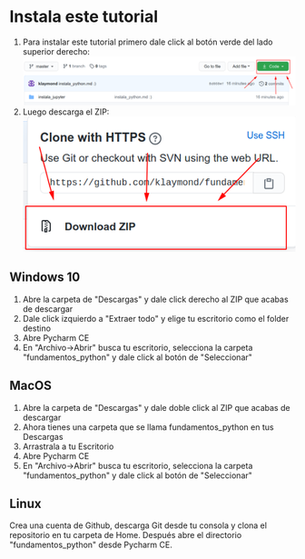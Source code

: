 # Instala este tutorial

1. Para instalar este tutorial primero dale click al botón verde del lado superior derecho:  
![Boton verde](descarga_tutorial_code.png)  
2. Luego descarga el ZIP:  
![Descarga ZIP](descarga_zip.png)

## Windows 10
1. Abre la carpeta de "Descargas" y dale click derecho al ZIP que acabas de descargar
2. Dale click izquierdo a "Extraer todo" y elige tu escritorio como el folder destino
3. Abre Pycharm CE
4. En "Archivo->Abrir" busca tu escritorio, selecciona la carpeta "fundamentos_python" y dale click al botón de "Seleccionar"

## MacOS
1. Abre la carpeta de "Descargas" y dale doble click al ZIP que acabas de descargar
2. Ahora tienes una carpeta que se llama fundamentos_python en tus Descargas
3. Arrastrala a tu Escritorio
4. Abre Pycharm CE 
5. En "Archivo->Abrir" busca tu escritorio, selecciona la carpeta "fundamentos_python" y dale click al botón de "Seleccionar"

## Linux
Crea una cuenta de Github, descarga Git desde tu consola y clona el repositorio en tu carpeta de Home. Después abre el directorio "fundamentos_python" desde Pycharm CE.